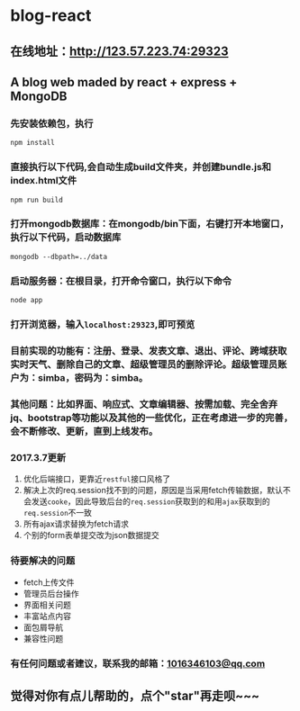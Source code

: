 ﻿# blog-react
## 在线地址：http://123.57.223.74:29323
## A blog web maded by react + express + MongoDB
### 先安装依赖包，执行
```
npm install
```

### 直接执行以下代码,会自动生成build文件夹，并创建bundle.js和index.html文件
```
npm run build
```
### 打开mongodb数据库：在mongodb/bin下面，右键打开本地窗口，执行以下代码，启动数据库
```
mongodb --dbpath=../data
```
### 启动服务器：在根目录，打开命令窗口，执行以下命令

```
node app
```

### 打开浏览器，输入`localhost:29323`,即可预览

### 目前实现的功能有：注册、登录、发表文章、退出、评论、跨域获取实时天气、删除自己的文章、超级管理员的删除评论。超级管理员账户为：simba，密码为：simba。

### 其他问题：比如界面、响应式、文章编辑器、按需加载、完全舍弃jq、bootstrap等功能以及其他的一些优化，正在考虑进一步的完善，会不断修改、更新，直到上线发布。

### 2017.3.7更新

1. 优化后端接口，更靠近`restful`接口风格了
2. 解决上次的req.session找不到的问题，原因是当采用fetch传输数据，默认不会发送`cooke`，因此导致后台的`req.session`获取到的和用`ajax`获取到的`req.session`不一致
3. 所有ajax请求替换为fetch请求
4. 个别的form表单提交改为json数据提交

###  待要解决的问题
- fetch上传文件
- 管理员后台操作
- 界面相关问题
- 丰富站点内容
- 面包屑导航
- 兼容性问题

### 有任何问题或者建议，联系我的邮箱：1016346103@qq.com

## 觉得对你有点儿帮助的，点个"star"再走呗~~~





